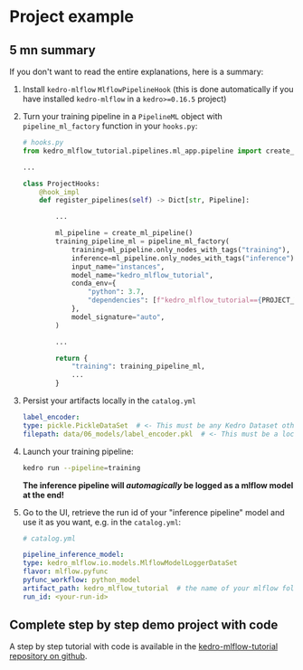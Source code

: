 # Project example

## 5 mn summary

If you don't want to read the entire explanations, here is a summary:

1. Install ``kedro-mlflow`` ``MlflowPipelineHook`` (this is done automatically if you have installed ``kedro-mlflow`` in a ``kedro>=0.16.5`` project)
2. Turn your training pipeline in a ``PipelineML`` object  with ``pipeline_ml_factory`` function in your ``hooks.py``:

    ```python
    # hooks.py
    from kedro_mlflow_tutorial.pipelines.ml_app.pipeline import create_ml_pipeline

    ...

    class ProjectHooks:
        @hook_impl
        def register_pipelines(self) -> Dict[str, Pipeline]:

            ...

            ml_pipeline = create_ml_pipeline()
            training_pipeline_ml = pipeline_ml_factory(
                training=ml_pipeline.only_nodes_with_tags("training"),
                inference=ml_pipeline.only_nodes_with_tags("inference"),
                input_name="instances",
                model_name="kedro_mlflow_tutorial",
                conda_env={
                    "python": 3.7,
                    "dependencies": [f"kedro_mlflow_tutorial=={PROJECT_VERSION}"],
                },
                model_signature="auto",
            )

            ...

            return {
                "training": training_pipeline_ml,
                ...
            }
    ```

3. Persist your artifacts locally in the ``catalog.yml``

    ```yaml
    label_encoder:
    type: pickle.PickleDataSet  # <- This must be any Kedro Dataset other than "MemoryDataSet"
    filepath: data/06_models/label_encoder.pkl  # <- This must be a local path, no matter what is your mlflow storage (S3 or other)
    ```

4. Launch your training pipeline:

    ```bash
    kedro run --pipeline=training
    ```

    **The inference pipeline will _automagically_ be logged as a mlflow model at the end!**

5. Go to the UI, retrieve the run id of your "inference pipeline" model and use it as you want, e.g. in the `catalog.yml`:

    ```yaml
    # catalog.yml

    pipeline_inference_model:
    type: kedro_mlflow.io.models.MlflowModelLoggerDataSet
    flavor: mlflow.pyfunc
    pyfunc_workflow: python_model
    artifact_path: kedro_mlflow_tutorial  # the name of your mlflow folder = the model_name in pipeline_ml_factory
    run_id: <your-run-id>  
    ```

## Complete step by step demo project with code

A step by step tutorial with code is available in the [kedro-mlflow-tutorial repository on github](https://github.com/Galileo-Galilei/kedro-mlflow-tutorial#serve-the-inference-pipeline-to-a-end-user).
